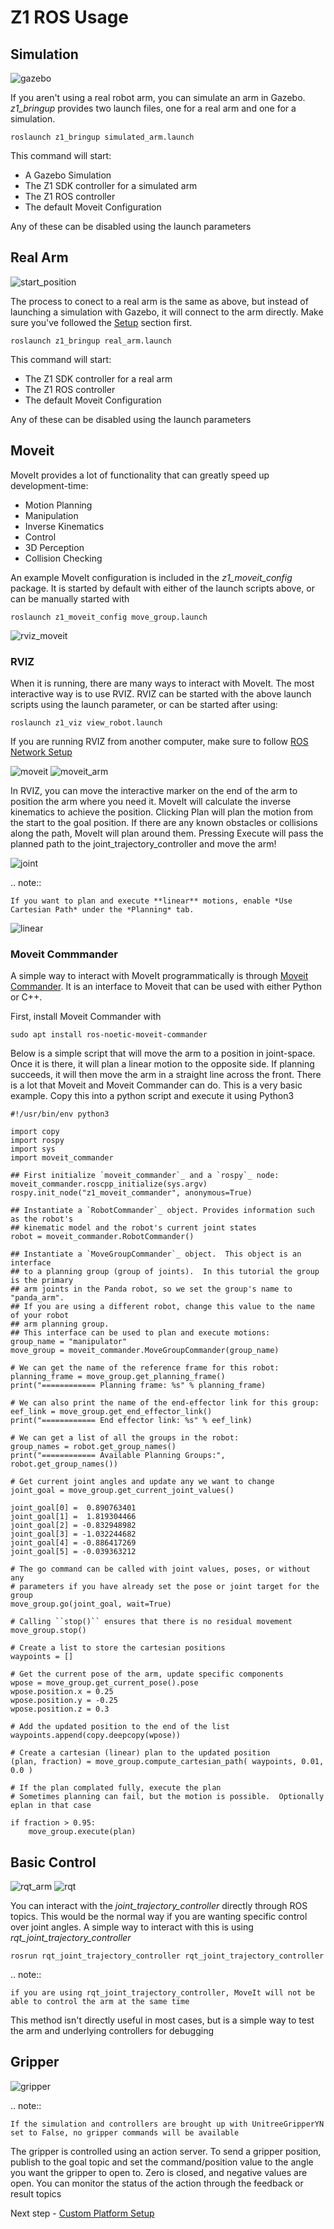 # Z1 ROS Usage

## Simulation

![gazebo](./images/gazebo.png)

If you aren't using a real robot arm, you can simulate an arm in Gazebo.  *z1_bringup* provides two launch files, one for a real arm and one for a simulation.  

    roslaunch z1_bringup simulated_arm.launch

This command will start:

* A Gazebo Simulation
* The Z1 SDK controller for a simulated arm
* The Z1 ROS controller
* The default Moveit Configuration

Any of these can be disabled using the launch parameters

## Real Arm

![start_position](./images/start.jpg)

The process to conect to a real arm is the same as above, but instead of launching a simulation with Gazebo, it will connect to the arm directly.  Make sure you've followed the [Setup](./setup.md) section first.

    roslaunch z1_bringup real_arm.launch

This command will start:

* The Z1 SDK controller for a real arm
* The Z1 ROS controller
* The default Moveit Configuration

Any of these can be disabled using the launch parameters

## Moveit

MoveIt provides a lot of functionality that can greatly speed up development-time:

* Motion Planning
* Manipulation
* Inverse Kinematics
* Control
* 3D Perception
* Collision Checking

An example MoveIt configuration is included in the *z1_moveit_config* package.  It is started by default with either of the launch scripts above, or can be manually started with

    roslaunch z1_moveit_config move_group.launch

![rviz_moveit](./images/rviz_moveit.png)

### RVIZ

When it is running, there are many ways to interact with MoveIt.  The most interactive way is to use RVIZ.  RVIZ can be started with the above launch scripts using the launch parameter, or can be started after using:

    roslaunch z1_viz view_robot.launch

If you are running RVIZ from another computer, make sure to follow [ROS Network Setup](http://wiki.ros.org/ROS/NetworkSetup)

![moveit](./images/moveit.gif)
![moveit_arm](./images/moveit_arm.gif)

In RVIZ, you can move the interactive marker on the end of the arm to position the arm where you need it.  MoveIt will calculate the inverse kinematics to achieve the position.  Clicking Plan will plan the motion from the start to the goal position.  If there are any known obstacles or collisions along the path, MoveIt will plan around them.  Pressing Execute will pass the planned path to the joint_trajectory_controller and move the arm!

![joint](./images/joint.png)

.. note::

    If you want to plan and execute **linear** motions, enable *Use Cartesian Path* under the *Planning* tab.

![linear](./images/linear.png)

### Moveit Commmander

A simple way to interact with MoveIt programmatically is through [Moveit Commander](https://ros-planning.github.io/moveit_tutorials/doc/moveit_commander_scripting/moveit_commander_scripting_tutorial.html).  It is an interface to Moveit that can be used with either Python or C++.

First, install Moveit Commander with 

    sudo apt install ros-noetic-moveit-commander

Below is a simple script that will move the arm to a position in joint-space. Once it is there, it will plan a linear motion to the opposite side.  If planning succeeds, it will then move the arm in a straight line across the front.  There is a lot that Moveit and Moveit Commander can do.  This is a very basic example.  Copy this into a python script and execute it using Python3

    #!/usr/bin/env python3

    import copy
    import rospy
    import sys
    import moveit_commander

    ## First initialize `moveit_commander`_ and a `rospy`_ node:
    moveit_commander.roscpp_initialize(sys.argv)
    rospy.init_node("z1_moveit_commander", anonymous=True)

    ## Instantiate a `RobotCommander`_ object. Provides information such as the robot's
    ## kinematic model and the robot's current joint states
    robot = moveit_commander.RobotCommander()

    ## Instantiate a `MoveGroupCommander`_ object.  This object is an interface
    ## to a planning group (group of joints).  In this tutorial the group is the primary
    ## arm joints in the Panda robot, so we set the group's name to "panda_arm".
    ## If you are using a different robot, change this value to the name of your robot
    ## arm planning group.
    ## This interface can be used to plan and execute motions:
    group_name = "manipulator"
    move_group = moveit_commander.MoveGroupCommander(group_name)

    # We can get the name of the reference frame for this robot:
    planning_frame = move_group.get_planning_frame()
    print("============ Planning frame: %s" % planning_frame)

    # We can also print the name of the end-effector link for this group:
    eef_link = move_group.get_end_effector_link()
    print("============ End effector link: %s" % eef_link)

    # We can get a list of all the groups in the robot:
    group_names = robot.get_group_names()
    print("============ Available Planning Groups:", robot.get_group_names())

    # Get current joint angles and update any we want to change
    joint_goal = move_group.get_current_joint_values()

    joint_goal[0] =  0.890763401
    joint_goal[1] =  1.819304466 
    joint_goal[2] = -0.832948982 
    joint_goal[3] = -1.032244682 
    joint_goal[4] = -0.886417269 
    joint_goal[5] = -0.039363212

    # The go command can be called with joint values, poses, or without any
    # parameters if you have already set the pose or joint target for the group
    move_group.go(joint_goal, wait=True)

    # Calling ``stop()`` ensures that there is no residual movement
    move_group.stop()

    # Create a list to store the cartesian positions
    waypoints = []

    # Get the current pose of the arm, update specific components
    wpose = move_group.get_current_pose().pose
    wpose.position.x = 0.25
    wpose.position.y = -0.25
    wpose.position.z = 0.3

    # Add the updated position to the end of the list
    waypoints.append(copy.deepcopy(wpose))

    # Create a cartesian (linear) plan to the updated position
    (plan, fraction) = move_group.compute_cartesian_path( waypoints, 0.01, 0.0 )

    # If the plan complated fully, execute the plan
    # Sometimes planning can fail, but the motion is possible.  Optionally eplan in that case

    if fraction > 0.95:
        move_group.execute(plan)

## Basic Control

![rqt_arm](./images/rqt_arm.gif)
![rqt](./images/rqt.gif)

You can interact with the *joint_trajectory_controller* directly through ROS topics.  This would be the normal way if you are wanting specific control over joint angles.  A simple way to interact with this is using *rqt_joint_trajectory_controller*

    rosrun rqt_joint_trajectory_controller rqt_joint_trajectory_controller 

.. note::

    if you are using rqt_joint_trajectory_controller, MoveIt will not be able to control the arm at the same time

This method isn't directly useful in most cases, but is a simple way to test the arm and underlying controllers for debugging

## Gripper

![gripper](./images/gripper.gif)

.. note::

    If the simulation and controllers are brought up with UnitreeGripperYN set to False, no gripper commands will be available 

The gripper is controlled using an action server.  To send a gripper position, publish to the goal topic and set the command/position value to the angle you want the gripper to open to.  Zero is closed, and negative values are open.  You can monitor the status of the action through the feedback or result topics

Next step - [Custom Platform Setup](./custom_moveit_config.md)